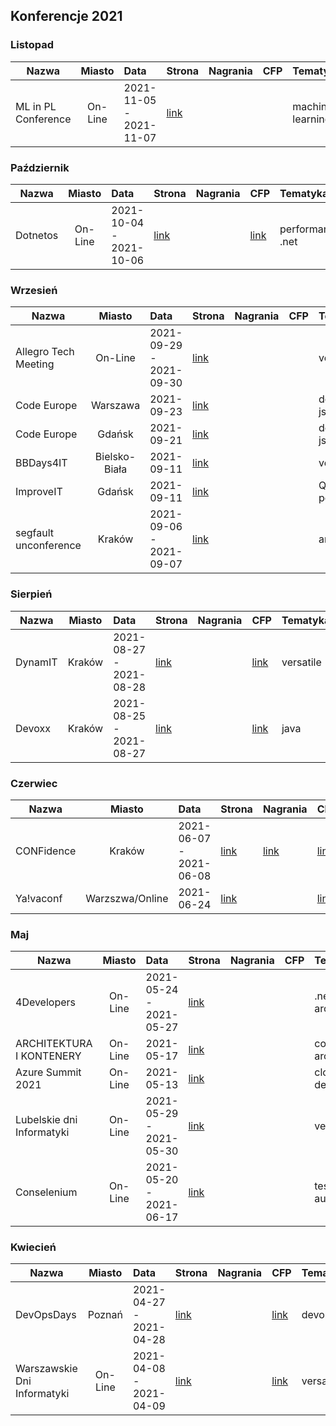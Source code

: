 ## Konferencje 2021

### Listopad
| Nazwa | Miasto | Data | Strona | Nagrania | CFP | Tematyka| Warsztaty |
|----------|:-------------:|:------|:------|:------|:------|:------|:------|
| ML in PL Conference	| On-Line	| 2021-11-05 - 2021-11-07	| [link](https://conference2021.mlinpl.org/)	| |  | machine learning | |

### Październik
| Nazwa | Miasto | Data | Strona | Nagrania | CFP | Tematyka| Warsztaty |
|----------|:-------------:|:------|:------|:------|:------|:------|:------|
| Dotnetos	|  On-Line	| 2021-10-04 - 2021-10-06	| [link](https://conf.dotnetos.org/)	| | [link](https://conf.dotnetos.org/#cfp) | performance, .net | |

### Wrzesień

| Nazwa | Miasto | Data | Strona | Nagrania | CFP | Tematyka | Warsztaty |
|----------|:-------------:|:------|:------|:------|:------|:------|:------|
| Allegro Tech Meeting | On-Line | 2021-09-29 - 2021-09-30 | [link](https://app.evenea.pl/event/atm-2021/) |||versatile||
| Code Europe | Warszawa | 2021-09-23 | [link](https://www.codeeurope.pl/) |||dotnet, java, js||
| Code Europe | Gdańsk | 2021-09-21 | [link](https://www.codeeurope.pl/) |||dotnet, java, js||
| BBDays4IT | Bielsko-Biała | 2021-09-11 | [link](https://bbdays4.it/) |||versatile||
| ImproveIT | Gdańsk | 2021-09-11 | [link](https://improve-it.org/) |||QA, performance||
| segfault unconference | Kraków | 2021-09-06 - 2021-09-07| [link](https://segfault.events/unconference2021/) |||architecture||


### Sierpień

| Nazwa | Miasto | Data | Strona | Nagrania | CFP | Tematyka | Warsztaty |
|----------|:-------------:|:------|:------|:------|:------|:------|:------|
| DynamIT | Kraków | 2021-08-27 - 2021-08-28 | [link](https://dynamit.pro/) ||[link](https://dynamit.pro/)|versatile||
| Devoxx | Kraków | 2021-08-25 - 2021-08-27 | [link](https://devoxx.pl/) ||[link](https://devoxxpl20.cfp.dev/#/login)|java||


### Czerwiec

| Nazwa | Miasto | Data | Strona | Nagrania | CFP | Tematyka | Warsztaty |
|----------|:-------------:|:------|:------|:------|:------|:------|:------|
| CONFidence | Kraków | 2021-06-07 - 2021-06-08 | [link](https://app.evenea.pl/event/confidence2021/) | [link](https://www.youtube.com/user/PROIDEAconferences/playlists?sort=dd&shelf_id=8&view=50) | [link](https://confidence-conference.org/call_for_papers_2021.html) | security | |
| Ya!vaconf | Warzszwa/Online | 2021-06-24 | [link](https://yavaconf.com/) | | [link](https://docs.google.com/forms/d/e/1FAIpQLSfIqIWIPBaSYv64vlPD6zJPbR0nb-pyT_w94teFOjQOp5-LXg/viewform) | versatile | |

### Maj
| Nazwa | Miasto | Data | Strona | Nagrania | CFP | Tematyka | Warsztaty |
|----------|:-------------:|:------|:------|:------|:------|:------|:------|
| 4Developers | On-Line | 2021-05-24 - 2021-05-27   | [link](https://4developers.org.pl/festiwal-2021/) | | | .net, java, architecture | |
| ARCHITEKTURA I KONTENERY | On-Line | 2021-05-17 | [link](https://architekturaikontenery.pl/) | | | containers, architecture | |
| Azure Summit 2021 | On-Line | 2021-05-13 | [link](https://azuresummit.pl/) | | | cloud, devops | |
| Lubelskie dni Informatyki | On-Line | 2021-05-29 - 2021-05-30 | [link](https://ldi.org.pl/) | | | versatile | |
| Conselenium | On-Line | 2021-05-20 - 2021-06-17 | [link](https://conselenium.pl/) | | | testing, automation | |

### Kwiecień

| Nazwa | Miasto | Data | Strona | Nagrania | CFP | Tematyka | Warsztaty |
|----------|:-------------:|:------|:------|:------|:------|:------|:------|
| DevOpsDays | Poznań | 2021-04-27 - 2021-04-28 | [link](https://devopsdays.org/events/2021-krakow/welcome//) ||[link](https://dodkrakow.pl/cfp2021/)|devops||
| Warszawskie Dni Informatyki |On-Line | 2021-04-08 - 2021-04-09 | [link](https://warszawskiedniinformatyki.pl/) | | [link](https://docs.google.com/forms/d/e/1FAIpQLSf-weP23vhyj3lOUb7a-QHueYVNbSuMkii5dRvsRhEUy4dJJQ/viewform) | versatile |
